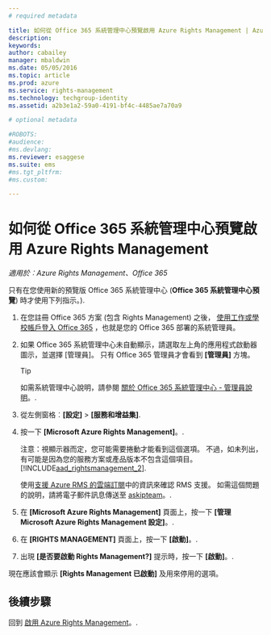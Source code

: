 ```yaml
---
# required metadata

title: 如何從 Office 365 系統管理中心預覽啟用 Azure Rights Management | Azure RMS
description:
keywords:
author: cabailey
manager: mbaldwin
ms.date: 05/05/2016
ms.topic: article
ms.prod: azure
ms.service: rights-management
ms.technology: techgroup-identity
ms.assetid: a2b3e1a2-59a0-4191-bf4c-4485ae7a70a9

# optional metadata

#ROBOTS:
#audience:
#ms.devlang:
ms.reviewer: esaggese
ms.suite: ems
#ms.tgt_pltfrm:
#ms.custom:

---
```


# 如何從 Office 365 系統管理中心預覽啟用 Azure Rights Management

*適用於︰Azure Rights Management、Office 365*


只有在您使用新的預覽版 Office 365 系統管理中心 (**Office 365 系統管理中心預覽**) 時才使用下列指示。).

1. 在您註冊 Office 365 方案 (包含 Rights Management) 之後， [使用工作或學校帳戶登入 Office 365](https://portal.office.com/) ，也就是您的 Office 365 部署的系統管理員。

2. 如果 Office 365 系統管理中心未自動顯示，請選取左上角的應用程式啟動器圖示，並選擇 [管理員]。 只有 Office 365 管理員才會看到 **[管理員]** 方塊。

    > [!TIP]
    > 如需系統管理中心說明，請參閱 [關於 Office 365 系統管理中心 - 管理員說明](https://support.office.com/article/About-the-Office-365-admin-center-Admin-Help-58537702-d421-4d02-8141-e128e3703547)。.

3. 從左側窗格︰**[設定]** > **[服務和增益集]**.

4. 按一下 **[Microsoft Azure Rights Management]**。.

    注意：視顯示器而定，您可能需要捲動才能看到這個選項。 不過，如未列出，有可能是因為您的服務方案或產品版本不包含這個項目。 [!INCLUDE[aad_rightsmanagement_2](../includes/aad_rightsmanagement_2_md.md)].

    使用[支援 Azure RMS 的雲端訂閱](../get-started/requirements-subscriptions.md)中的資訊來確認 RMS 支援。 如需這個問題的說明，請將電子郵件訊息傳送至 [askipteam](mailto:askipteam?subject=I%20cannot%20activate%20RMS)。.

5. 在 **[Microsoft Azure Rights Management]** 頁面上，按一下 **[管理 Microsoft Azure Rights Management 設定]**。.

6. 在 **[RIGHTS MANAGEMENT]** 頁面上，按一下 **[啟動]**。.

7. 出現 **[是否要啟動 Rights Management?]** 提示時，按一下 **[啟動]**。.

現在應該會顯示 **[Rights Management 已啟動]** 及用來停用的選項。


## 後續步驟
回到 [啟用 Azure Rights Management](activate-service.md)。.



<!--HONumber=May16_HO1-->


